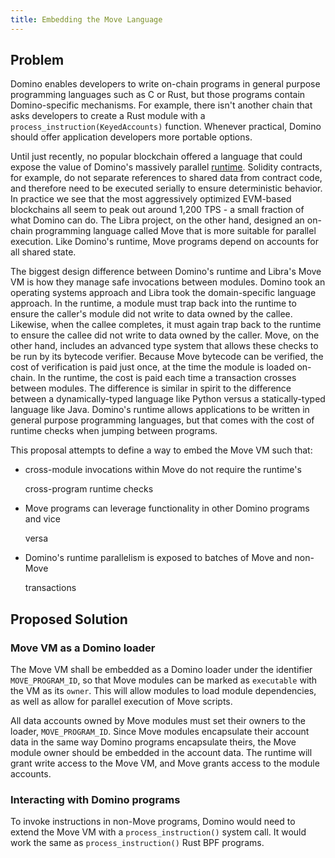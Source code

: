 ```yaml
---
title: Embedding the Move Language
---
```


## Problem

Domino enables developers to write on-chain programs in general purpose programming languages such as C or Rust, but those programs contain Domino-specific mechanisms. For example, there isn't another chain that asks developers to create a Rust module with a `process_instruction(KeyedAccounts)` function. Whenever practical, Domino should offer application developers more portable options.

Until just recently, no popular blockchain offered a language that could expose the value of Domino's massively parallel [runtime](../validator/runtime.md). Solidity contracts, for example, do not separate references to shared data from contract code, and therefore need to be executed serially to ensure deterministic behavior. In practice we see that the most aggressively optimized EVM-based blockchains all seem to peak out around 1,200 TPS - a small fraction of what Domino can do. The Libra project, on the other hand, designed an on-chain programming language called Move that is more suitable for parallel execution. Like Domino's runtime, Move programs depend on accounts for all shared state.

The biggest design difference between Domino's runtime and Libra's Move VM is how they manage safe invocations between modules. Domino took an operating systems approach and Libra took the domain-specific language approach. In the runtime, a module must trap back into the runtime to ensure the caller's module did not write to data owned by the callee. Likewise, when the callee completes, it must again trap back to the runtime to ensure the callee did not write to data owned by the caller. Move, on the other hand, includes an advanced type system that allows these checks to be run by its bytecode verifier. Because Move bytecode can be verified, the cost of verification is paid just once, at the time the module is loaded on-chain. In the runtime, the cost is paid each time a transaction crosses between modules. The difference is similar in spirit to the difference between a dynamically-typed language like Python versus a statically-typed language like Java. Domino's runtime allows applications to be written in general purpose programming languages, but that comes with the cost of runtime checks when jumping between programs.

This proposal attempts to define a way to embed the Move VM such that:

- cross-module invocations within Move do not require the runtime's

  cross-program runtime checks

- Move programs can leverage functionality in other Domino programs and vice

  versa

- Domino's runtime parallelism is exposed to batches of Move and non-Move

  transactions

## Proposed Solution

### Move VM as a Domino loader

The Move VM shall be embedded as a Domino loader under the identifier `MOVE_PROGRAM_ID`, so that Move modules can be marked as `executable` with the VM as its `owner`. This will allow modules to load module dependencies, as well as allow for parallel execution of Move scripts.

All data accounts owned by Move modules must set their owners to the loader, `MOVE_PROGRAM_ID`. Since Move modules encapsulate their account data in the same way Domino programs encapsulate theirs, the Move module owner should be embedded in the account data. The runtime will grant write access to the Move VM, and Move grants access to the module accounts.

### Interacting with Domino programs

To invoke instructions in non-Move programs, Domino would need to extend the Move VM with a `process_instruction()` system call. It would work the same as `process_instruction()` Rust BPF programs.
